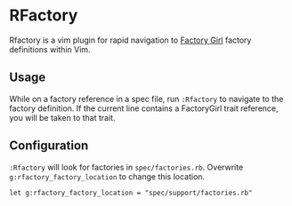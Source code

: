 RFactory
========

Rfactory is a vim plugin for rapid navigation to [Factory Girl] factory
definitions within Vim.

[Factory Girl]: https://github.com/thoughtbot/factory\_girl

Usage
-----

While on a factory reference in a spec file, run `:Rfactory` to navigate to
the factory definition. If the current line contains a FactoryGirl trait
reference, you will be taken to that trait.

Configuration
-------------

`:Rfactory` will look for factories in `spec/factories.rb`. Overwrite
`g:rfactory_factory_location` to change this location.

```vim
let g:rfactory_factory_location = "spec/support/factories.rb"
```
